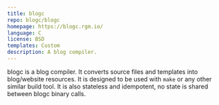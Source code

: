 ```yaml
---
title: blogc
repo: blogc/blogc
homepage: https://blogc.rgm.io/
language: C
license: BSD
templates: Custom
description: A blog compiler.
---
```


blogc is a blog compiler. It converts source files and templates into blog/website resources. It is designed to be used with ``make`` or any other similar build tool. It is also stateless and idempotent, no state is shared between blogc binary calls.

